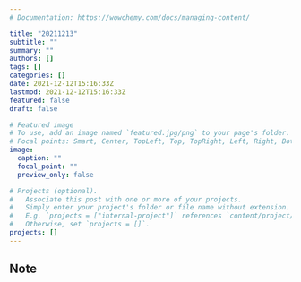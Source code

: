 ```yaml
---
# Documentation: https://wowchemy.com/docs/managing-content/

title: "20211213"
subtitle: ""
summary: ""
authors: []
tags: []
categories: []
date: 2021-12-12T15:16:33Z
lastmod: 2021-12-12T15:16:33Z
featured: false
draft: false

# Featured image
# To use, add an image named `featured.jpg/png` to your page's folder.
# Focal points: Smart, Center, TopLeft, Top, TopRight, Left, Right, BottomLeft, Bottom, BottomRight.
image:
  caption: ""
  focal_point: ""
  preview_only: false

# Projects (optional).
#   Associate this post with one or more of your projects.
#   Simply enter your project's folder or file name without extension.
#   E.g. `projects = ["internal-project"]` references `content/project/deep-learning/index.md`.
#   Otherwise, set `projects = []`.
projects: []
---
```


## Note

